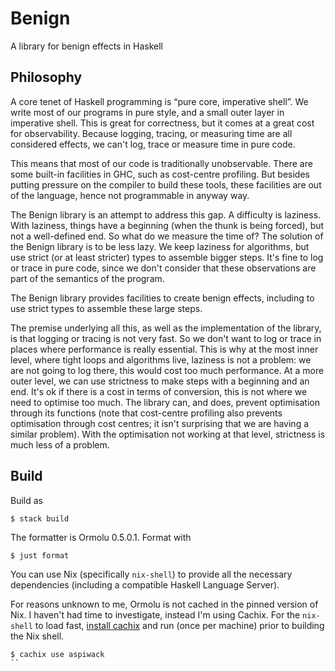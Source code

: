 # Benign

A library for benign effects in Haskell

## Philosophy

A core tenet of Haskell programming is “pure core, imperative
shell”. We write most of our programs in pure style, and a small outer
layer in imperative shell. This is great for correctness, but it comes
at a great cost for observability. Because logging, tracing, or
measuring time are all considered effects, we can't log, trace or
measure time in pure code.

This means that most of our code is traditionally unobservable. There
are some built-in facilities in GHC, such as cost-centre
profiling. But besides putting pressure on the compiler to build these
tools, these facilities are out of the language, hence not
programmable in anyway way.

The Benign library is an attempt to address this gap. A difficulty is
laziness. With laziness, things have a beginning (when the thunk is
being forced), but not a well-defined end. So what do we measure the
time of? The solution of the Benign library is to be less lazy. We
keep laziness for algorithms, but use strict (or at least stricter)
types to assemble bigger steps. It's fine to log or trace in pure
code, since we don't consider that these observations are part of the
semantics of the program.

The Benign library provides facilities to create benign effects,
including to use strict types to assemble these large steps.

The premise underlying all this, as well as the implementation of the
library, is that logging or tracing is not very fast. So we don't want
to log or trace in places where performance is really essential. This
is why at the most inner level, where tight loops and algorithms live,
laziness is not a problem: we are not going to log there, this would
cost too much performance. At a more outer level, we can use
strictness to make steps with a beginning and an end. It's ok if there
is a cost in terms of conversion, this is not where we need to
optimise too much. The library can, and does, prevent optimisation
through its functions (note that cost-centre profiling also prevents
optimisation through cost centres; it isn't surprising that we are
having a similar problem). With the optimisation not working at that
level, strictness is much less of a problem.

## Build

Build as
```shell
$ stack build
```

The formatter is Ormolu 0.5.0.1. Format with
```shell
$ just format
```

You can use Nix (specifically `nix-shell`) to provide all the
necessary dependencies (including a compatible Haskell Language
Server).

For reasons unknown to me, Ormolu is not cached in the pinned version
of Nix. I haven't had time to investigate, instead I'm using
Cachix. For the `nix-shell` to load fast, [install
cachix](https://docs.cachix.org/installation) and run (once per
machine) prior to building the Nix shell.

```shell
$ cachix use aspiwack
``
